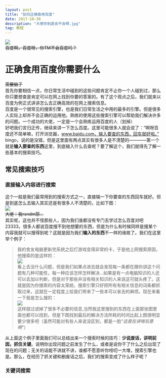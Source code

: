 ```yaml
---
layout: post
title: "如何正确食用百度" 
date: 2017-10-30 
description: "大佬你到底会不会啊.jpg"
tag: 教程
---     
```


![](http://a3.qpic.cn/psb?/V117MGIn3dBRDw/FoIUP6uNCojCSGimLu52K7hZU8yhwtDtap0vNC0ryN0!/b/dOAAAAAAAAAA&bo=ywJPAssCTwIRCT4!&rf=viewer_4)       
~~百度啊，百度呀，你TM不会百度吗？~~       


# 正确食用百度你需要什么       
~~需要脑子~~        
首先你要相信一点，你日常生活中碰到的这些问题肯定不止你一个人碰到过，那么你只要想查是肯定可以在网上找到你要的答案的。有了这个观点之后，我们就来以百度为例正式讲讲怎么去正确高效的在网上搜索信息。        
百度是一个很常见的搜索引擎，也是我们日常生活之中用的最多的引擎。但是很多人实际上却并不会正确的运用他。熟练的使用这些搜索引擎可以帮助我们解决许多的问题。一个成功的大佬，一定是一个会熟练运用百度的人（划掉）      
好吧我们言归正传，继续来讲一下怎么百度。这里可能很多人就会说了：“啊呀百度还不简单嘛，打开浏览器，www.baidu.com，输入要查的东西，回车就好啦。”      
bingo，说的是没错，但是这里面有两点其实有很多人是不清楚的————第一个就是**输入要查的东西**这里，到底输入什么去查呢？要了解这个，我们就得先了解一些基本的搜索技巧。     

## 常见搜索技巧       

### 直接输入内容进行搜索      
这个一般是我们最常用到的搜索方式之一，直接输一下你要查的东西回车就好。但是到底怎么去输入其实还是有很多人不清楚的，比如下图：      
![](http://a3.qpic.cn/psb?/V117MGIn3dBRDw/i.Ab.8itn.aC4*NS1QTOxtk2l66OdDD2fZ9r0qWaX*U!/m/dG4AAAAAAAAAnull&bo=LwLDAC8CwwARCT4!&rf=photolist&t=5)     
~~大佬：我rsndm耶...~~       
其实呢，这也并不怪那些人，因为我们谁都没有专门去学过怎么百度对吧23333。很多人都说百度搜不到他想要的东西，但是为什么有时候同样是搜某个内容我就可以搜得到呢？这就是因为我们**输入的东西**不一样的缘故了。我们在这里举个例子：      
>我的舍友电脑更新完系统之后打游戏变得非常的卡，于是他上网搜索原因，他搜索的是这样的：     
![](http://a3.qpic.cn/psb?/V117MGIn3dBRDw/JQDN6nv3iUk401VdYST3fBIKFJsgtA2gfzLjnb*inZU!/b/dIUBAAAAAAAA&bo=OgWAAgAAAAADB58!&rf=viewer_4)      
>看上去没什么问题，但是我们如果点进去就会发现每一条都在跟你讲这个问题有几种可能性，每一种应该怎样怎样解决...如果是有一点电脑知识的人还可以去加以判断，但是对于那些并没有相关知识的人来说这可就头疼了。这就是因为你搜索的内容太笼统，搜索引擎只好把所有有相关信息的词条都抓取过来，这就在一定程度上给我们带来了一些本可以省去的麻烦。现在来看一下我是怎么搜的：       
![](http://a3.qpic.cn/psb?/V117MGIn3dBRDw/ueNi9oB55QGTKOqTcVlKcW951MDJbEGhdioU0diJr48!/b/dOAAAAAAAAAA&bo=3gSAAgAAAAADB3o!&rf=viewer_4)      
>这样就过滤掉了很多不必要的信息,当然我这里搜到的东西在上面那张图里面也都可以找到，但是下图找到最后的解决方法所耗的时间比起上图很明显要少很多吧（虽然可能对有些人来说没区别，都是一脸“*这是在讲啥玩意啊*”）       

从上面这个例子里面我们可以总结出来一个搜索时候的技巧：**少说废话，讲明前因，抓住关键**。说明你出现问题之前发生了什么，或者是说你干了什么之后出现了现在的问题；无关的话能不讲就不讲，谁都不愿意听你唠叨一大堆，搜索引擎也是。那么，在经历了抓关键和删废话之后，我们的搜索变成了什么样子呢？     

### 关键词搜索       
